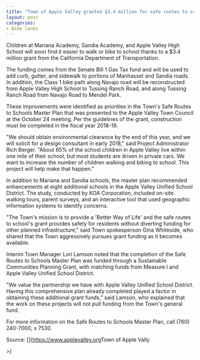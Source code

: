 ```yaml
---
title: "Town of Apple Valley granted $3.4 million for safe routes to school"
layout: post
categories:
- Bike lanes
---
```


Children at Mariana Academy, Sandia Academy, and Apple Valley High School will soon find it easier to walk or bike to school thanks to a $3.4 million grant from the California Department of Transportation.

The funding comes from the Senate Bill 1 Gas Tax fund and will be used to add curb, gutter, and sidewalk to portions of Manhasset and Sandia roads. In addition, the Class 1 bike path along Navajo road will be reconstructed from Apple Valley High School to Tussing Ranch Road, and along Tussing Ranch Road from Navajo Road to Mendel Park.

These improvements were identified as priorities in the Town's Safe Routes to Schools Master Plan that was presented to the Apple Valley Town Council at the October 24 meeting. Per the guidelines of the grant, construction must be completed in the fiscal year 2018-19.

"We should obtain environmental clearance by the end of this year, and we will solicit for a design consultant in early 2018," said Project Administrator Rich Berger. "About 65% of the school children in Apple Valley live within one mile of their school, but most students are driven in private cars. We want to increase the number of children walking and biking to school. This project will help make that happen."

In addition to Mariana and Sandia schools, the master plan recommended enhancements at eight additional schools in the Apple Valley Unified School District. The study, conducted by KOA Corporation, included on-site walking tours, parent surveys, and an interactive tool that used geographic information systems to identify concerns.

"The Town's mission is to provide a 'Better Way of Life' and the safe routes to school's grant provides safety for residents without diverting funding for other planned infrastructure," said Town spokesperson Gina Whiteside, who shared that the Town aggressively pursues grant funding as it becomes available.

Interim Town Manager Lori Lamson noted that the completion of the Safe Routes to Schools Master Plan was funded through a Sustainable Communities Planning Grant, with matching funds from Measure I and Apple Valley Unified School District.

"We value the partnership we have with Apple Valley Unified School District. Having this comprehensive plan already completed played a factor in obtaining these additional grant funds," said Lamson, who explained that the work on these projects will not pull funding from the Town's general fund.

For more information on the Safe Routes to Schools Master Plan, call (760) 240-7000, x 7530.

Source: [](<https://www.applevalley.org></a>Town of Apple Vally</p>
\>)